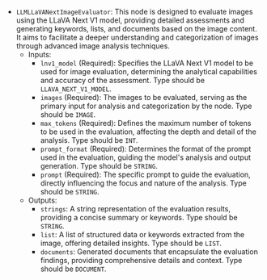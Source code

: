 - `LLMLLaVANextImageEvaluator`: This node is designed to evaluate images using the LLaVA Next V1 model, providing detailed assessments and generating keywords, lists, and documents based on the image content. It aims to facilitate a deeper understanding and categorization of images through advanced image analysis techniques.
    - Inputs:
        - `lnv1_model` (Required): Specifies the LLaVA Next V1 model to be used for image evaluation, determining the analytical capabilities and accuracy of the assessment. Type should be `LLAVA_NEXT_V1_MODEL`.
        - `images` (Required): The images to be evaluated, serving as the primary input for analysis and categorization by the node. Type should be `IMAGE`.
        - `max_tokens` (Required): Defines the maximum number of tokens to be used in the evaluation, affecting the depth and detail of the analysis. Type should be `INT`.
        - `prompt_format` (Required): Determines the format of the prompt used in the evaluation, guiding the model's analysis and output generation. Type should be `STRING`.
        - `prompt` (Required): The specific prompt to guide the evaluation, directly influencing the focus and nature of the analysis. Type should be `STRING`.
    - Outputs:
        - `strings`: A string representation of the evaluation results, providing a concise summary or keywords. Type should be `STRING`.
        - `list`: A list of structured data or keywords extracted from the image, offering detailed insights. Type should be `LIST`.
        - `documents`: Generated documents that encapsulate the evaluation findings, providing comprehensive details and context. Type should be `DOCUMENT`.
